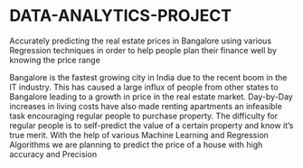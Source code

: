 # DATA-ANALYTICS-PROJECT
Accurately predicting the real estate prices in Bangalore using various Regression techniques in order to help people plan their finance well by knowing the price range


Bangalore is the fastest growing city in India due to the recent boom in the IT industry. This has caused a large influx of people from other states to Bangalore leading to a growth in price in the real estate market. Day-by-Day increases in living costs have also made renting apartments an infeasible task encouraging regular people to purchase property. The difficulty for regular people is to self-predict the value of a certain property and know it’s true merit.
With the help of various Machine Learning and Regression Algorithms we are planning to predict the price of a house with high accuracy and Precision
